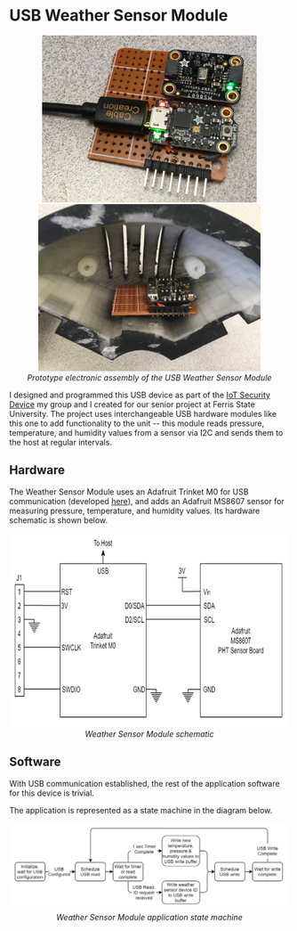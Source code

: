# USB Weather Sensor Module
<p align="center">
<img src="https://github.com/andyroggenbuck/IoT-Security-Device/blob/main/images/Weather%20Module%20Top%20Side.jpg" height="300"> <img src="https://github.com/andyroggenbuck/IoT-Security-Device/blob/main/images/Weather%20Sensor%20Module%20Underside%202.jpg" height="300"><br/>
<i>Prototype electronic assembly of the USB Weather Sensor Module</i></p>  

I designed and programmed this USB device as part of the [IoT Security Device](https://github.com/andyroggenbuck/IoT-Security-Device/blob/main/README.md) my group and I created for our senior project at Ferris State University. The project uses interchangeable USB hardware modules like this one to add functionality to the unit -- this module reads pressure, temperature, and humidity values from a sensor via I2C and sends them to the host at regular intervals.

## Hardware
The Weather Sensor Module uses an Adafruit Trinket M0 for USB communication (developed [here](https://github.com/andyroggenbuck/IoT-Security-Device/blob/main/README.md#developing-usb-device-application-code)), and adds an Adafruit MS8607 sensor for measuring pressure, temperature, and humidity values. Its hardware schematic is shown below.

<p align = "center">
  <img src="https://github.com/andyroggenbuck/IoT-Security-Device/blob/main/images/Schematics-Weather%20Sensor%20Module.png" height = "350"><br/>
  <i>Weather Sensor Module schematic</i></p>

## Software
With USB communication established, the rest of the application software for this device is trivial.

The application is represented as a state machine in the diagram below.

<p align = "center">
  <img src="https://github.com/andyroggenbuck/IoT-Security-Device/blob/main/images/Software%20diagrams-Weather%20Sensor%20Module%20State%20Machine.png">
  <i>Weather Sensor Module application state machine</i></p>
